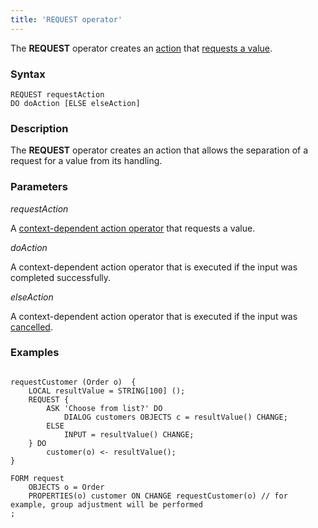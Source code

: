 ```yaml
---
title: 'REQUEST operator'
---
```


The **REQUEST** operator creates an [action](Actions.md) that [requests a value](Value_request_REQUEST_.md).

### Syntax

    REQUEST requestAction 
    DO doAction [ELSE elseAction]

### Description

The **REQUEST** operator creates an action that allows the separation of a request for a value from its handling.

### Parameters

*requestAction*

A [context-dependent action operator](Action_operator.md#contextdependent) that requests a value.

*doAction*

A context-dependent action operator that is executed if the input was completed successfully.

*elseAction*

A context-dependent action operator that is executed if the input was [cancelled](Value_input.md#result).

### Examples

```lsf

requestCustomer (Order o)  {
    LOCAL resultValue = STRING[100] ();
    REQUEST {
        ASK 'Choose from list?' DO
            DIALOG customers OBJECTS c = resultValue() CHANGE;
        ELSE
            INPUT = resultValue() CHANGE;
    } DO
        customer(o) <- resultValue();
}

FORM request
    OBJECTS o = Order
    PROPERTIES(o) customer ON CHANGE requestCustomer(o) // for example, group adjustment will be performed
;
```

